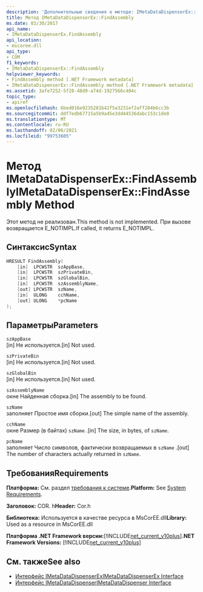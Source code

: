 ```yaml
---
description: 'Дополнительные сведения о методе: IMetaDataDispenserEx:: Финдассембли'
title: Метод IMetaDataDispenserEx::FindAssembly
ms.date: 03/30/2017
api_name:
- IMetaDataDispenserEx.FindAssembly
api_location:
- mscoree.dll
api_type:
- COM
f1_keywords:
- IMetaDataDispenserEx::FindAssembly
helpviewer_keywords:
- FindAssembly method [.NET Framework metadata]
- IMetaDataDispenserEx::FindAssembly method [.NET Framework metadata]
ms.assetid: 3afe7252-5f28-48d9-a74d-1927566c404c
topic_type:
- apiref
ms.openlocfilehash: 6bed016e9235281b42f5a3231ef2aff284b6cc3b
ms.sourcegitcommit: ddf7edb67715a5b9a45e3dd44536dabc153c1de0
ms.translationtype: MT
ms.contentlocale: ru-RU
ms.lasthandoff: 02/06/2021
ms.locfileid: "99753605"
---
```

# <a name="imetadatadispenserexfindassembly-method"></a><span data-ttu-id="7e3ca-103">Метод IMetaDataDispenserEx::FindAssembly</span><span class="sxs-lookup"><span data-stu-id="7e3ca-103">IMetaDataDispenserEx::FindAssembly Method</span></span>

<span data-ttu-id="7e3ca-104">Этот метод не реализован.</span><span class="sxs-lookup"><span data-stu-id="7e3ca-104">This method is not implemented.</span></span> <span data-ttu-id="7e3ca-105">При вызове возвращается E_NOTIMPL.</span><span class="sxs-lookup"><span data-stu-id="7e3ca-105">If called, it returns E_NOTIMPL.</span></span>  
  
## <a name="syntax"></a><span data-ttu-id="7e3ca-106">Синтаксис</span><span class="sxs-lookup"><span data-stu-id="7e3ca-106">Syntax</span></span>  
  
```cpp  
HRESULT FindAssembly(  
    [in]  LPCWSTR  szAppBase,  
    [in]  LPCWSTR  szPrivateBin,  
    [in]  LPCWSTR  szGlobalBin,  
    [in]  LPCWSTR  szAssemblyName,  
    [out] LPCWSTR  szName,  
    [in]  ULONG    cchName,  
    [out] ULONG    *pcName  
);  
```  
  
## <a name="parameters"></a><span data-ttu-id="7e3ca-107">Параметры</span><span class="sxs-lookup"><span data-stu-id="7e3ca-107">Parameters</span></span>  

 `szAppBase`  
 <span data-ttu-id="7e3ca-108">[in] Не используется.</span><span class="sxs-lookup"><span data-stu-id="7e3ca-108">[in] Not used.</span></span>  
  
 `szPrivateBin`  
 <span data-ttu-id="7e3ca-109">[in] Не используется.</span><span class="sxs-lookup"><span data-stu-id="7e3ca-109">[in] Not used.</span></span>  
  
 `szGlobalBin`  
 <span data-ttu-id="7e3ca-110">[in] Не используется.</span><span class="sxs-lookup"><span data-stu-id="7e3ca-110">[in] Not used.</span></span>  
  
 `szAssemblyName`  
 <span data-ttu-id="7e3ca-111">окне Найденная сборка.</span><span class="sxs-lookup"><span data-stu-id="7e3ca-111">[in] The assembly to be found.</span></span>  
  
 `szName`  
 <span data-ttu-id="7e3ca-112">заполняет Простое имя сборки.</span><span class="sxs-lookup"><span data-stu-id="7e3ca-112">[out] The simple name of the assembly.</span></span>  
  
 `cchName`  
 <span data-ttu-id="7e3ca-113">окне Размер (в байтах) `szName` .</span><span class="sxs-lookup"><span data-stu-id="7e3ca-113">[in] The size, in bytes, of `szName`.</span></span>  
  
 `pcName`  
 <span data-ttu-id="7e3ca-114">заполняет Число символов, фактически возвращаемых в `szName` .</span><span class="sxs-lookup"><span data-stu-id="7e3ca-114">[out] The number of characters actually returned in `szName`.</span></span>  
  
## <a name="requirements"></a><span data-ttu-id="7e3ca-115">Требования</span><span class="sxs-lookup"><span data-stu-id="7e3ca-115">Requirements</span></span>  

 <span data-ttu-id="7e3ca-116">**Платформа:** См. раздел [требования к системе](../../get-started/system-requirements.md).</span><span class="sxs-lookup"><span data-stu-id="7e3ca-116">**Platform:** See [System Requirements](../../get-started/system-requirements.md).</span></span>  
  
 <span data-ttu-id="7e3ca-117">**Заголовок:** COR. h</span><span class="sxs-lookup"><span data-stu-id="7e3ca-117">**Header:** Cor.h</span></span>  
  
 <span data-ttu-id="7e3ca-118">**Библиотека:** Используется в качестве ресурса в MsCorEE.dll</span><span class="sxs-lookup"><span data-stu-id="7e3ca-118">**Library:** Used as a resource in MsCorEE.dll</span></span>  
  
 <span data-ttu-id="7e3ca-119">**Платформа .NET Framework версии:**[!INCLUDE[net_current_v10plus](../../../../includes/net-current-v10plus-md.md)]</span><span class="sxs-lookup"><span data-stu-id="7e3ca-119">**.NET Framework Versions:** [!INCLUDE[net_current_v10plus](../../../../includes/net-current-v10plus-md.md)]</span></span>  
  
## <a name="see-also"></a><span data-ttu-id="7e3ca-120">См. также</span><span class="sxs-lookup"><span data-stu-id="7e3ca-120">See also</span></span>

- [<span data-ttu-id="7e3ca-121">Интерфейс IMetaDataDispenserEx</span><span class="sxs-lookup"><span data-stu-id="7e3ca-121">IMetaDataDispenserEx Interface</span></span>](imetadatadispenserex-interface.md)
- [<span data-ttu-id="7e3ca-122">Интерфейс IMetaDataDispenser</span><span class="sxs-lookup"><span data-stu-id="7e3ca-122">IMetaDataDispenser Interface</span></span>](imetadatadispenser-interface.md)
